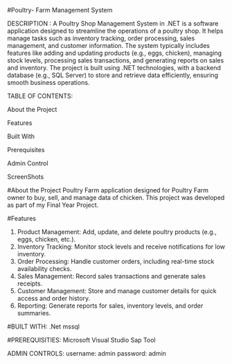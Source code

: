 #Poultry- Farm Management System

DESCRIPTION :
  A Poultry Shop Management System in .NET is a software application designed to streamline the operations of a poultry shop. It helps manage tasks such as inventory tracking, order processing, sales management, and customer information. The system typically includes features like adding and updating products (e.g., eggs, chicken), managing stock levels, processing sales transactions, and generating reports on sales and inventory. The project is built using .NET technologies, with a backend database (e.g., SQL Server) to store and retrieve data efficiently, ensuring smooth business operations.

TABLE OF CONTENTS:

  About the Project

  Features

Built With

Prerequisites

Admin Control

ScreenShots

#About the Project
Poultry Farm application designed for Poultry Farm owner to buy, sell, and manage data of chicken. This project was developed as part of my Final Year Project.

#Features
  1. Product Management: Add, update, and delete poultry products (e.g., eggs, chicken, etc.).
  2. Inventory Tracking: Monitor stock levels and receive notifications for low inventory.
  3. Order Processing: Handle customer orders, including real-time stock availability checks.
  4. Sales Management: Record sales transactions and generate sales receipts. 
  5. Customer Management: Store and manage customer details for quick access and order history.
  6. Reporting: Generate reports for sales, inventory levels, and order summaries.


#BUILT WITH:
.Net
mssql


#PREREQUISITIES:
 Microsoft Visual Studio
 Sap Tool


ADMIN CONTROLS:
username: admin
password: admin
